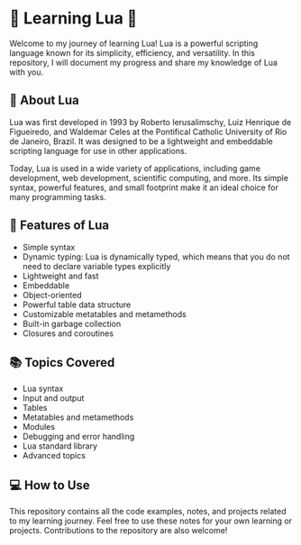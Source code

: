 # 🚀 Learning Lua 🌙

Welcome to my journey of learning Lua! Lua is a powerful scripting language known for its simplicity, efficiency, and versatility. In this repository, I will document my progress and share my knowledge of Lua with you.

## 📖 About Lua

Lua was first developed in 1993 by Roberto Ierusalimschy, Luiz Henrique de Figueiredo, and Waldemar Celes at the Pontifical Catholic University of Rio de Janeiro, Brazil. It was designed to be a lightweight and embeddable scripting language for use in other applications.

Today, Lua is used in a wide variety of applications, including game development, web development, scientific computing, and more. Its simple syntax, powerful features, and small footprint make it an ideal choice for many programming tasks.

## 🚀 Features of Lua

- Simple syntax
- Dynamic typing: Lua is dynamically typed, which means that you do not need to declare variable types explicitly
- Lightweight and fast
- Embeddable
- Object-oriented
- Powerful table data structure
- Customizable metatables and metamethods
- Built-in garbage collection
- Closures and coroutines

## 📚 Topics Covered

- Lua syntax
- Input and output
- Tables
- Metatables and metamethods
- Modules
- Debugging and error handling
- Lua standard library
- Advanced topics

## 💻 How to Use

This repository contains all the code examples, notes, and projects related to my learning journey. Feel free to use these notes for your own learning or projects. Contributions to the repository are also welcome!
